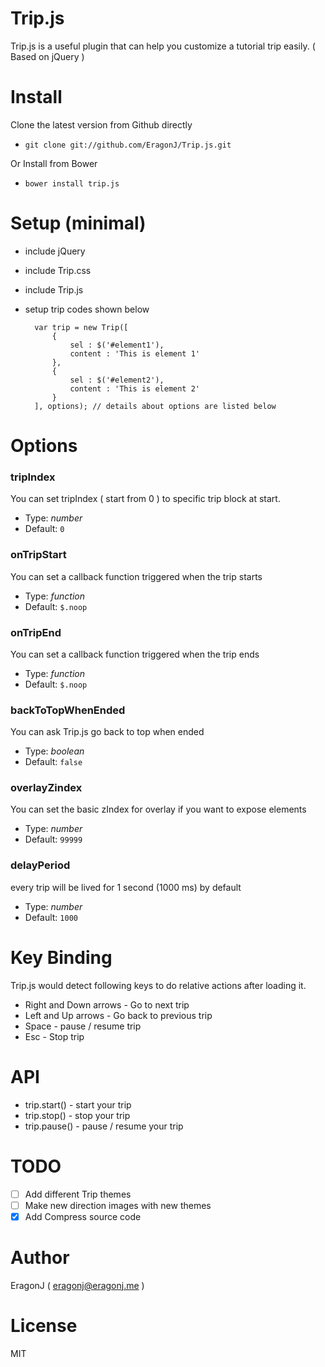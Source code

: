 Trip.js
=======

Trip.js is a useful plugin that can help you customize a tutorial trip easily. ( Based on jQuery )

Install
=====

Clone the latest version from Github directly

* `git clone git://github.com/EragonJ/Trip.js.git`

Or Install from Bower

* `bower install trip.js`

Setup (minimal)
===============

* include jQuery
* include Trip.css
* include Trip.js
* setup trip codes shown below

        var trip = new Trip([
            { 
                sel : $('#element1'),
                content : 'This is element 1'
            },
            {
                sel : $('#element2'),
                content : 'This is element 2'
            }
        ], options); // details about options are listed below


Options
=======

### tripIndex
You can set tripIndex ( start from 0 ) to specific trip block at start.

* Type: *number*
* Default: `0`

### onTripStart
You can set a callback function triggered when the trip starts

* Type: *function*
* Default: `$.noop`

### onTripEnd
You can set a callback function triggered when the trip ends

* Type: *function*
* Default: `$.noop`

### backToTopWhenEnded
You can ask Trip.js go back to top when ended 

* Type: *boolean*
* Default: `false`

### overlayZindex 
You can set the basic zIndex for overlay if you want to expose elements

* Type: *number*
* Default: `99999`

### delayPeriod
every trip will be lived for 1 second (1000 ms) by default

* Type: *number*
* Default: `1000`

Key Binding
===========

Trip.js would detect following keys to do relative actions after loading it.

* Right and Down arrows  - Go to next trip
* Left and Up arrows     - Go back to previous trip
* Space                  - pause / resume trip
* Esc                    - Stop trip

API
===

* trip.start()   - start your trip
* trip.stop()    - stop your trip
* trip.pause()   - pause / resume your trip

TODO
====

* [ ] Add different Trip themes
* [ ] Make new direction images with new themes
* [x] Add Compress source code

Author
======
EragonJ ( eragonj@eragonj.me )

License
=======
MIT
